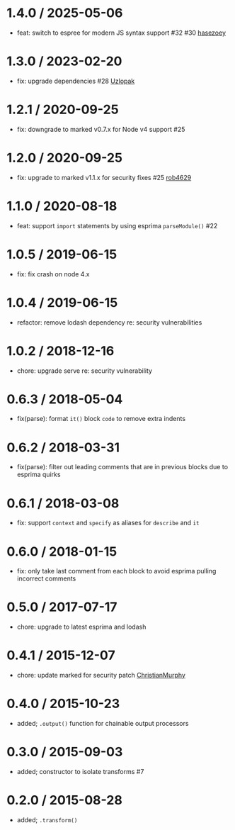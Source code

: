 1.4.0 / 2025-05-06
==================
 * feat: switch to espree for modern JS syntax support #32 #30 [hasezoey](https://github.com/hasezoey)

1.3.0 / 2023-02-20
==================
 * fix: upgrade dependencies #28 [Uzlopak](https://github.com/Uzlopak)

1.2.1 / 2020-09-25
==================
 * fix: downgrade to marked v0.7.x for Node v4 support #25

1.2.0 / 2020-09-25
==================
 * fix: upgrade to marked v1.1.x for security fixes #25 [rob4629](https://github.com/rob4629)

1.1.0 / 2020-08-18
==================
 * feat: support `import` statements by using esprima `parseModule()` #22

1.0.5 / 2019-06-15
==================
 * fix: fix crash on node 4.x

1.0.4 / 2019-06-15
==================
 * refactor: remove lodash dependency re: security vulnerabilities

1.0.2 / 2018-12-16
==================
 * chore: upgrade serve re: security vulnerability

0.6.3 / 2018-05-04
==================
 * fix(parse): format `it()` block `code` to remove extra indents

0.6.2 / 2018-03-31
==================
 * fix(parse): filter out leading comments that are in previous blocks due to esprima quirks

0.6.1 / 2018-03-08
==================
 * fix: support `context` and `specify` as aliases for `describe` and `it`

0.6.0 / 2018-01-15
==================
 * fix: only take last comment from each block to avoid esprima pulling incorrect comments

0.5.0 / 2017-07-17
==================
 * chore: upgrade to latest esprima and lodash

0.4.1 / 2015-12-07
==================
 * chore: update marked for security patch [ChristianMurphy](ChristianMurphy)

0.4.0 / 2015-10-23
==================
 * added; `.output()` function for chainable output processors

0.3.0 / 2015-09-03
==================
 * added; constructor to isolate transforms #7

0.2.0 / 2015-08-28
==================
 * added; `.transform()`
